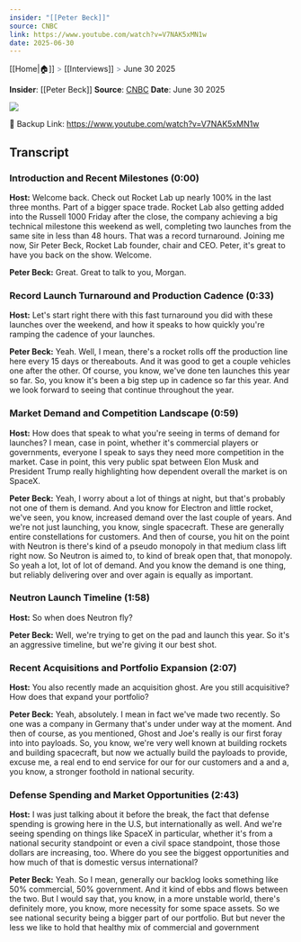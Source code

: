 ```yaml
---
insider: "[[Peter Beck]]"
source: CNBC
link: https://www.youtube.com/watch?v=V7NAK5xMN1w
date: 2025-06-30
---
```


[[Home|🏠]] <span style="color: LightSlateGray">></span> [[Interviews]] <span style="color: LightSlateGray">></span> June 30 2025

**Insider**: [[Peter Beck]]
**Source**: [CNBC](https://www.youtube.com/watch?v=V7NAK5xMN1w)
**Date**: June 30 2025

![](https://www.youtube.com/watch?v=V7NAK5xMN1w)

🔗 Backup Link: https://www.youtube.com/watch?v=V7NAK5xMN1w

## Transcript

### Introduction and Recent Milestones (0:00)

**Host:** Welcome back. Check out Rocket Lab up nearly 100% in the last three months. Part of a bigger space trade. Rocket Lab also getting added into the Russell 1000 Friday after the close, the company achieving a big technical milestone this weekend as well, completing two launches from the same site in less than 48 hours. That was a record turnaround. Joining me now, Sir Peter Beck, Rocket Lab founder, chair and CEO. Peter, it's great to have you back on the show. Welcome.

**Peter Beck:** Great. Great to talk to you, Morgan.

### Record Launch Turnaround and Production Cadence (0:33)

**Host:** Let's start right there with this fast turnaround you did with these launches over the weekend, and how it speaks to how quickly you're ramping the cadence of your launches.

**Peter Beck:** Yeah. Well, I mean, there's a rocket rolls off the production line here every 15 days or thereabouts. And it was good to get a couple vehicles one after the other. Of course, you know, we've done ten launches this year so far. So, you know it's been a big step up in cadence so far this year. And we look forward to seeing that continue throughout the year.

### Market Demand and Competition Landscape (0:59)

**Host:** How does that speak to what you're seeing in terms of demand for launches? I mean, case in point, whether it's commercial players or governments, everyone I speak to says they need more competition in the market. Case in point, this very public spat between Elon Musk and President Trump really highlighting how dependent overall the market is on SpaceX.

**Peter Beck:** Yeah, I worry about a lot of things at night, but that's probably not one of them is demand. And you know for Electron and little rocket, we've seen, you know, increased demand over the last couple of years. And we're not just launching, you know, single spacecraft. These are generally entire constellations for customers. And then of course, you hit on the point with Neutron is there's kind of a pseudo monopoly in that medium class lift right now. So Neutron is aimed to, to kind of break open that, that monopoly. So yeah a lot, lot of lot of demand. And you know the demand is one thing, but reliably delivering over and over again is equally as important.

### Neutron Launch Timeline (1:58)

**Host:** So when does Neutron fly?

**Peter Beck:** Well, we're trying to get on the pad and launch this year. So it's an aggressive timeline, but we're giving it our best shot.

### Recent Acquisitions and Portfolio Expansion (2:07)

**Host:** You also recently made an acquisition ghost. Are you still acquisitive? How does that expand your portfolio?

**Peter Beck:** Yeah, absolutely. I mean in fact we've made two recently. So one was a company in Germany that's under under way at the moment. And then of course, as you mentioned, Ghost and Joe's really is our first foray into into payloads. So, you know, we're very well known at building rockets and building spacecraft, but now we actually build the payloads to provide, excuse me, a real end to end service for our for our customers and a and a, you know, a stronger foothold in national security.

### Defense Spending and Market Opportunities (2:43)

**Host:** I was just talking about it before the break, the fact that defense spending is growing here in the U.S, but internationally as well. And we're seeing spending on things like SpaceX in particular, whether it's from a national security standpoint or even a civil space standpoint, those those dollars are increasing, too. Where do you see the biggest opportunities and how much of that is domestic versus international?

**Peter Beck:** Yeah. So I mean, generally our backlog looks something like 50% commercial, 50% government. And it kind of ebbs and flows between the two. But I would say that, you know, in a more unstable world, there's definitely more, you know, more necessity for some space assets. So we see national security being a bigger part of our portfolio. But but never the less we like to hold that healthy mix of commercial and government